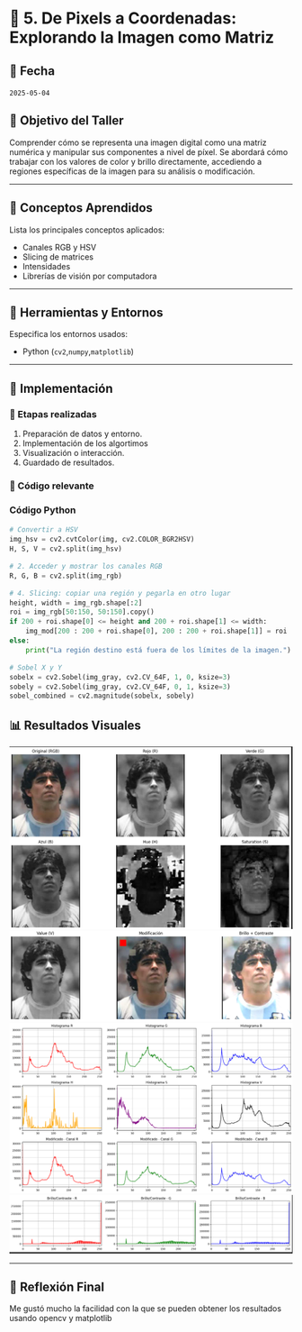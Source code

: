 # 🧪 5. De Pixels a Coordenadas: Explorando la Imagen como Matriz

## 📅 Fecha
`2025-05-04` 


## 🎯 Objetivo del Taller

Comprender cómo se representa una imagen digital como una matriz numérica y manipular sus componentes a nivel de píxel. Se abordará cómo trabajar con los valores de color y brillo directamente, accediendo a regiones específicas de la imagen para su análisis o modificación.

---

## 🧠 Conceptos Aprendidos

Lista los principales conceptos aplicados:

- Canales RGB y HSV
- Slicing de matrices
- Intensidades
- Librerías de visión por computadora
---

## 🔧 Herramientas y Entornos

Especifica los entornos usados:

- Python (`cv2`,`numpy`,`matplotlib`)

---

## 🧪 Implementación

### 🔹 Etapas realizadas
1. Preparación de datos y entorno.
2. Implementación de los algortimos
3. Visualización o interacción.
4. Guardado de resultados.

### 🔹 Código relevante

### Código Python 
```python
# Convertir a HSV
img_hsv = cv2.cvtColor(img, cv2.COLOR_BGR2HSV)
H, S, V = cv2.split(img_hsv)
```

```python
# 2. Acceder y mostrar los canales RGB
R, G, B = cv2.split(img_rgb)
```

```python
# 4. Slicing: copiar una región y pegarla en otro lugar
height, width = img_rgb.shape[:2]
roi = img_rgb[50:150, 50:150].copy()
if 200 + roi.shape[0] <= height and 200 + roi.shape[1] <= width:
    img_mod[200 : 200 + roi.shape[0], 200 : 200 + roi.shape[1]] = roi
else:
    print("La región destino está fuera de los límites de la imagen.")
```


```python
# Sobel X y Y
sobelx = cv2.Sobel(img_gray, cv2.CV_64F, 1, 0, ksize=3)
sobely = cv2.Sobel(img_gray, cv2.CV_64F, 0, 1, ksize=3)
sobel_combined = cv2.magnitude(sobelx, sobely)
```

## 📊 Resultados Visuales

![Resultados canales](resultados/channels_1.png)
![Resultados canales](resultados/channels_2.png)
![Resultados canales](resultados/histograms_1.png)
![Resultados canales](resultados/histograms_2.png)



---

## 💬 Reflexión Final

Me gustó mucho la facilidad con la que se pueden obtener los resultados usando opencv y matplotlib